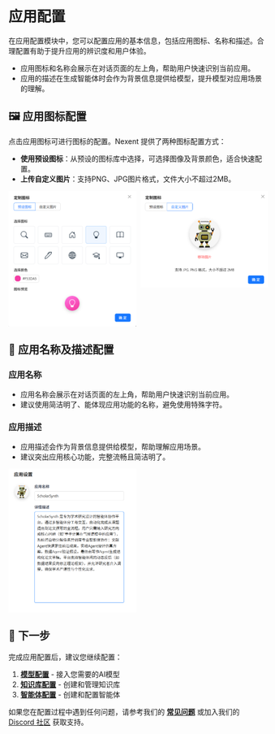 # 应用配置

在应用配置模块中，您可以配置应用的基本信息，包括应用图标、名称和描述。合理配置有助于提升应用的辨识度和用户体验。

- 应用图标和名称会展示在对话页面的左上角，帮助用户快速识别当前应用。
- 应用的描述在生成智能体时会作为背景信息提供给模型，提升模型对应用场景的理解。

## 🖼️ 应用图标配置

点击应用图标可进行图标的配置。Nexent 提供了两种图标配置方式：

- **使用预设图标**：从预设的图标库中选择，可选择图像及背景颜色，适合快速配置。
- **上传自定义图片**：支持PNG、JPG图片格式，文件大小不超过2MB。
<div style="display: flex; gap: 8px;">
  <img src="./assets/app/predefined-app-icon-setting.png" style="width: 50%; height: 100%;" />
  <img src="./assets/app/customized-app-icon-setting.png" style="width: 50%; height: 80%;" />
</div>


## 📝 应用名称及描述配置

### 应用名称

- 应用名称会展示在对话页面的左上角，帮助用户快速识别当前应用。
- 建议使用简洁明了、能体现应用功能的名称，避免使用特殊字符。

### 应用描述

- 应用描述会作为背景信息提供给模型，帮助理解应用场景。
- 建议突出应用核心功能，完整流畅且简洁明了。

<div style="display: flex; justify-content: left;">
  <img src="./assets/app/app-name-description-setting.png" style="width: 50%; height: auto;" />
</div>

## 🚀 下一步

完成应用配置后，建议您继续配置：

1. **[模型配置](./model-settings)** - 接入您需要的AI模型
2. **[知识库配置](./knowledge-base)** - 创建和管理知识库
3. **[智能体配置](./agent-settings)** - 创建和配置智能体

如果您在配置过程中遇到任何问题，请参考我们的 **[常见问题](../getting-started/faq)** 或加入我们的 [Discord 社区](https://discord.gg/tb5H3S3wyv) 获取支持。 